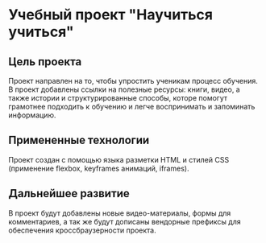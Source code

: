 # Учебный проект "Научиться учиться"
## Цель проекта
Проект направлен на то, чтобы упростить ученикам процесс обучения. В проект добавлены ссылки на полезные ресурсы: книги, видео, а также истории и структурированные способы, которе помогут грамотнее подходить к обучению и легче воспринимать и запоминать информацию.
## Примененные технологии
Проект создан с помощью языка разметки HTML и стилей CSS (применение flexbox, keyframes анимаций, iframes).
## Дальнейшее развитие
В проект будут добавлены новые видео-материалы, формы для комментариев, а так же будут дописаны вендорные префиксы для обеспечения кроссбраузерности проекта.
